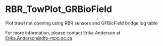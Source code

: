 # RBR_TowPlot_GRBioField
 Plot trawl net opening using RBR sensors and GFBioField bridge log table

For more information, please contact Erika Anderson at Erika.Anderson@dfo-mpo.gc.ca
